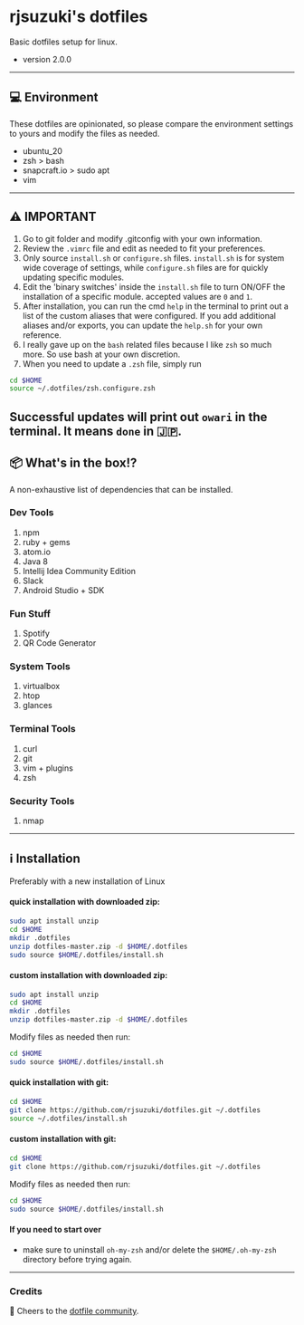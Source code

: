 # rjsuzuki's dotfiles

Basic dotfiles setup for linux.
- version 2.0.0
---

## 💻 Environment

These dotfiles are opinionated, so please compare the environment settings to yours and modify the files as needed.

- ubuntu_20
- zsh > bash
- snapcraft.io > sudo apt
- vim
---
## ⚠️  IMPORTANT

1. Go to git folder and modify .gitconfig with your own information.
2. Review the `.vimrc` file and edit as needed to fit your preferences.
3. Only source `install.sh` or `configure.sh` files. `install.sh` is for system wide coverage of settings, while `configure.sh` files are for quickly updating specific modules.
4. Edit the 'binary switches' inside the `install.sh` file to turn ON/OFF the installation of a specific module. accepted values are `0` and `1`.
5. After installation, you can run the cmd `help` in the terminal to print out a list of the custom aliases that were configured. If you add additional aliases and/or exports, you can update the `help.sh` for your own reference.
6. I really gave up on the `bash` related files because I like `zsh` so much more. So use bash at your own discretion.
7. When you need to update a `.zsh` file, simply run
```bash
cd $HOME
source ~/.dotfiles/zsh.configure.zsh
```
Successful updates will print out `owari` in the terminal. It means `done` in 🇯🇵.
---
## 📦  What's in the box!?
A non-exhaustive list of dependencies that can be installed.

### Dev Tools
1. npm
2. ruby + gems
3. atom.io
4. Java 8
5. Intellij Idea Community Edition
6. Slack
6. Android Studio + SDK

### Fun Stuff
1. Spotify
2. QR Code Generator

### System Tools
1. virtualbox
2. htop
3. glances

### Terminal Tools
1. curl
2. git
3. vim + plugins
4. zsh

### Security Tools
1. nmap
---
## ℹ️  Installation
Preferably with a new installation of Linux

#### quick installation with downloaded zip:
```bash
sudo apt install unzip
cd $HOME
mkdir .dotfiles
unzip dotfiles-master.zip -d $HOME/.dotfiles
sudo source $HOME/.dotfiles/install.sh
```

#### custom installation with downloaded zip:
```bash
sudo apt install unzip
cd $HOME
mkdir .dotfiles
unzip dotfiles-master.zip -d $HOME/.dotfiles
```
Modify files as needed then run:
```bash
cd $HOME
sudo source $HOME/.dotfiles/install.sh
```

#### quick installation with git:
```bash
cd $HOME
git clone https://github.com/rjsuzuki/dotfiles.git ~/.dotfiles
source ~/.dotfiles/install.sh
```
#### custom installation with git:
```bash
cd $HOME
git clone https://github.com/rjsuzuki/dotfiles.git ~/.dotfiles
```
Modify files as needed then run:
```bash
cd $HOME
sudo source $HOME/.dotfiles/install.sh
```

#### If you need to start over

- make sure to uninstall `oh-my-zsh` and/or delete the `$HOME/.oh-my-zsh` directory before trying again.
---
### Credits
🙏 Cheers to the [dotfile community](https:///dotfiles.github.io).

